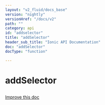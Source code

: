 ```yaml
---
layout: "v2_fluid/docs_base"
version: "nightly"
versionHref: "/docs/v2"
path: ""
category: api
id: "addselector"
title: "addSelector"
header_sub_title: "Ionic API Documentation"
doc: "addSelector"
docType: "function"

---
```










<h1 class="api-title">
<a class="anchor" name="add-selector" href="#add-selector"></a>

addSelector






</h1>

<a class="improve-v2-docs" href="http://github.com/driftyco/ionic/edit/2.0//src/config/bootstrap.ts#L229">
Improve this doc
</a>







<!-- @usage tag -->


<!-- @property tags -->



<!-- instance methods on the class -->


<!-- related link --><!-- end content block -->


<!-- end body block -->

